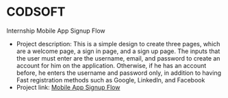 # CODSOFT
Internship
Mobile App Signup Flow
- Project description:
This is a simple design to create three pages, which are a welcome page, a sign in page, and a sign up page.
The inputs that the user must enter are the username, email, and password to create an account for him on the application.
Otherwise, if he has an account before, he enters the username and password only, in addition to having Fast registration methods such as Google, LinkedIn, and Facebook
- Project link:
[Mobile App Signup Flow](https://www.figma.com/design/SEV0ZgOGrMRWhtTuV8LyrO/SignUp-Flow?node-id=0-1&t=hApxcPg7SonlBuqG-1)
